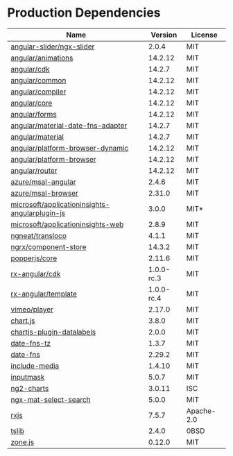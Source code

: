 # Production Dependencies

  | Name | Version | License |
  | ---- | ------- | ------- |
  | [angular-slider/ngx-slider](https://github.com/angular-slider/ngx-slider) | 2.0.4 | MIT |
| [angular/animations](https://github.com/angular/angular) | 14.2.12 | MIT |
| [angular/cdk](https://github.com/angular/components) | 14.2.7 | MIT |
| [angular/common](https://github.com/angular/angular) | 14.2.12 | MIT |
| [angular/compiler](https://github.com/angular/angular) | 14.2.12 | MIT |
| [angular/core](https://github.com/angular/angular) | 14.2.12 | MIT |
| [angular/forms](https://github.com/angular/angular) | 14.2.12 | MIT |
| [angular/material-date-fns-adapter](https://github.com/angular/components) | 14.2.7 | MIT |
| [angular/material](https://github.com/angular/components) | 14.2.7 | MIT |
| [angular/platform-browser-dynamic](https://github.com/angular/angular) | 14.2.12 | MIT |
| [angular/platform-browser](https://github.com/angular/angular) | 14.2.12 | MIT |
| [angular/router](https://github.com/angular/angular) | 14.2.12 | MIT |
| [azure/msal-angular](https://github.com/AzureAD/microsoft-authentication-library-for-js) | 2.4.6 | MIT |
| [azure/msal-browser](https://github.com/AzureAD/microsoft-authentication-library-for-js) | 2.31.0 | MIT |
| [microsoft/applicationinsights-angularplugin-js](undefined) | 3.0.0 | MIT* |
| [microsoft/applicationinsights-web](https://github.com/microsoft/ApplicationInsights-JS) | 2.8.9 | MIT |
| [ngneat/transloco](https://github.com/ngneat/transloco) | 4.1.1 | MIT |
| [ngrx/component-store](https://github.com/ngrx/platform) | 14.3.2 | MIT |
| [popperjs/core](https://github.com/popperjs/popper-core) | 2.11.6 | MIT |
| [rx-angular/cdk](https://github.com/rx-angular/rx-angular) | 1.0.0-rc.3 | MIT |
| [rx-angular/template](https://github.com/rx-angular/rx-angular) | 1.0.0-rc.4 | MIT |
| [vimeo/player](https://github.com/vimeo/player.js) | 2.17.0 | MIT |
| [chart.js](https://github.com/chartjs/Chart.js) | 3.8.0 | MIT |
| [chartjs-plugin-datalabels](https://github.com/chartjs/chartjs-plugin-datalabels) | 2.0.0 | MIT |
| [date-fns-tz](https://github.com/marnusw/date-fns-tz) | 1.3.7 | MIT |
| [date-fns](https://github.com/date-fns/date-fns) | 2.29.2 | MIT |
| [include-media](https://github.com/eduardoboucas/include-media) | 1.4.10 | MIT |
| [inputmask](https://github.com/RobinHerbots/Inputmask) | 5.0.7 | MIT |
| [ng2-charts](https://github.com/valor-software/ng2-charts) | 3.0.11 | ISC |
| [ngx-mat-select-search](https://github.com/bithost-gmbh/ngx-mat-select-search) | 5.0.0 | MIT |
| [rxjs](https://github.com/reactivex/rxjs) | 7.5.7 | Apache-2.0 |
| [tslib](https://github.com/Microsoft/tslib) | 2.4.0 | 0BSD |
| [zone.js](https://github.com/angular/angular) | 0.12.0 | MIT |
